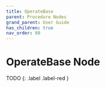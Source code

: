 ```yaml
---
title: OperateBase
parent: Procedure Nodes
grand_parent: User Guide
has_children: true
nav_order: 80
---
```

# OperateBase Node

TODO
{: .label .label-red }
